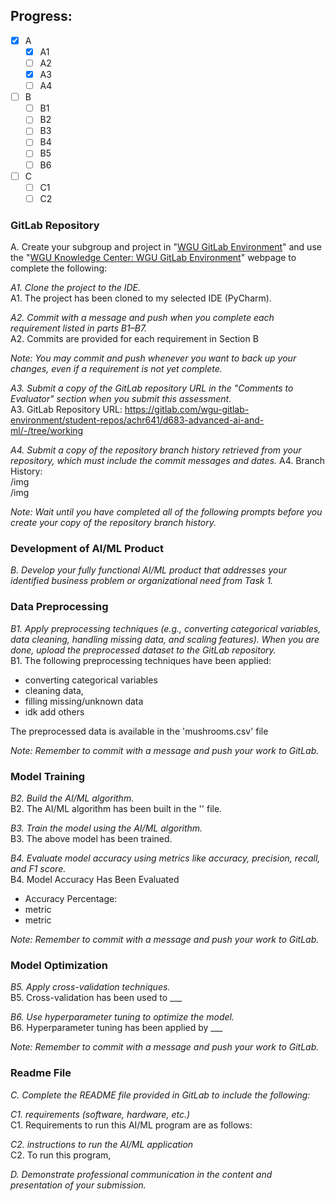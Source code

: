 ## Progress:
- [x] A
  - [x] A1
  - [ ] A2
  - [x] A3
  - [ ] A4
- [ ] B
  - [ ] B1
  - [ ] B2
  - [ ] B3
  - [ ] B4
  - [ ] B5
  - [ ] B6
- [ ] C
  - [ ] C1
  - [ ] C2

### GitLab Repository

A. Create your subgroup and project in "[WGU GitLab Environment](https://lrps.wgu.edu/provision/353990238)" and use the "[WGU Knowledge Center: WGU GitLab Environment](https://cm.wgu.edu/t5/Frequently-Asked-Questions/WGU-GitLab-Environment/ta-p/50512)" webpage to complete the following:

_A1. Clone the project to the IDE._  
A1. The project has been cloned to my selected IDE (PyCharm).

_A2. Commit with a message and push when you complete each requirement listed in parts B1–B7._  
A2. Commits are provided for each requirement in Section B

_Note: You may commit and push whenever you want to back up your changes, even if a requirement is not yet complete._

_A3. Submit a copy of the GitLab repository URL in the "Comments to Evaluator" section when you submit this assessment._  
A3. GitLab Repository URL: https://gitlab.com/wgu-gitlab-environment/student-repos/achr641/d683-advanced-ai-and-ml/-/tree/working

_A4. Submit a copy of the repository branch history retrieved from your repository, which must include the commit messages and dates._
A4. Branch History:  
/img  
/img

_Note: Wait until you have completed all of the following prompts before you create your copy of the repository branch history._

### Development of AI/ML Product

_B. Develop your fully functional AI/ML product that addresses your identified business problem or organizational need from Task 1._

### Data Preprocessing

_B1. Apply preprocessing techniques (e.g., converting categorical variables, data cleaning, handling missing data, and scaling features). When you are done, upload the preprocessed dataset to the GitLab repository._  
B1. The following preprocessing techniques have been applied:
- converting categorical variables 
- cleaning data, 
- filling missing/unknown data
- idk add others  

The preprocessed data is available in the 'mushrooms.csv' file

_Note: Remember to commit with a message and push your work to GitLab._

### Model Training

_B2. Build the AI/ML algorithm._  
B2. The AI/ML algorithm has been built in the '' file.

_B3. Train the model using the AI/ML algorithm._  
B3. The above model has been trained.

_B4. Evaluate model accuracy using metrics like accuracy, precision, recall, and F1 score._  
B4. Model Accuracy Has Been Evaluated
- Accuracy Percentage: 
- metric
- metric

_Note: Remember to commit with a message and push your work to GitLab._

### Model Optimization

_B5. Apply cross-validation techniques._  
B5. Cross-validation has been used to ___

_B6. Use hyperparameter tuning to optimize the model._  
B6. Hyperparameter tuning has been applied by ___

_Note: Remember to commit with a message and push your work to GitLab._

### Readme File

_C.  Complete the README file provided in GitLab to include the following:_

_C1. requirements (software, hardware, etc.)_  
C1. Requirements to run this AI/ML program are as follows: 

_C2. instructions to run the AI/ML application_  
C2. To run this program, 

_D. Demonstrate professional communication in the content and presentation of your submission._